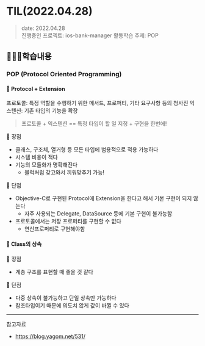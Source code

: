 # TIL(2022.04.28)

> date: 2022.04.28</br>
> 진행중인 프로젝트: ios-bank-manager
> 활동학습 주제: POP

## 👩🏻‍💻학습내용
### POP (Protocol Oriented Programming)

#### 📌 Protocol + Extension

프로토콜: 특정 역할을 수행하기 위한 메서드, 프로퍼티, 기타 요구사항 등의 청사진
익스텐션: 기존 타입의 기능을 확장

> 프로토콜 + 익스텐션 == 특정 타입이 할 일 지정 + 구현을 한번에!

🥳 장점
- 클래스, 구조체, 열거형 등 모든 타입에 범용적으로 적용 가능하다
- 시스템 비용이 적다
- 기능의 모듈화가 명확해진다
    - 블럭처럼 갖고와서 끼워맞추기 가능!

👀 단점
- Objective-C로 구현된 Protocol에 Extension을 한다고 해서 기본 구현이 되지 않는다
    - 자주 사용되는 Delegate, DataSource 등에 기본 구현이 불가능함
- 프로토콜에서는 저장 프로퍼티를 구현할 수 없다
    - 연산프로퍼티로 구현해야함

#### 📌 Class의 상속

🥳 장점
- 계층 구조를 표현할 때 좋을 것 같다

👀 단점
- 다중 상속이 불가능하고 단일 상속만 가능하다
- 참조타입이기 때문에 의도치 않게 값이 바뀔 수 있다

---
참고자료
- https://blog.yagom.net/531/
